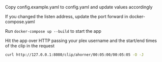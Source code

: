 Copy config.example.yaml to config.yaml and update values accordingly

If you changed the listen address, update the port forward in docker-compose.yaml

Run `docker-compose up --build` to start the app

Hit the app over HTTP passing your plex username and the start/end times of the clip in the request

```sh
curl http://127.0.0.1:8080/clip/ahorner/00:05:00/00:05:05 -O -J
```
